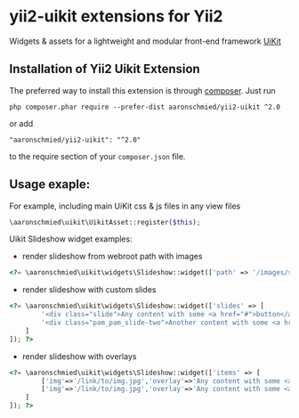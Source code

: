 # yii2-uikit extensions for Yii2

Widgets & assets for a lightweight and modular front-end framework [UiKit](http://getuikit.com/)


Installation of Yii2 Uikit Extension
------------------------------------

The preferred way to install this extension is through [composer](http://getcomposer.org/download/). Just run

```
php composer.phar require --prefer-dist aaronschmied/yii2-uikit ^2.0
```
or add

```
"aaronschmied/yii2-uikit": "^2.0"
```
to the require section of your `composer.json` file.


Usage exaple:
-------------

For example, including main UiKit css & js files in any view files

```php
\aaronschmied\uikit\UikitAsset::register($this);
```
Uikit Slideshow widget examples:
 * render slideshow from webroot path with images
```php
<?= \aaronschmied\uikit\widgets\Slideshow::widget(['path' => '/images/somefolder/']) ?>
```
 * render slideshow with custom slides
```php
<?= \aaronschmied\uikit\widgets\Slideshow::widget(['slides' => [
		'<div class="slide">Any content with some <a href="#">button</a> e.g.</div>'
		'<div class="pam_pam_slide-two">Another content with some <a href="#">button</a> e.g.</div>'
	]
]); ?>
```
 * render slideshow with overlays
```php
<?= \aaronschmied\uikit\widgets\Slideshow::widget(['items' => [
		['img'=>'/link/to/img.jpg','overlay'=>'Any content with some <a href="#">button</a> e.g.'],
		['img'=>'/link/to/img.jpg','overlay'=>'Any content with some <a href="#">button</a> e.g.'],
	]
]); ?>
```

